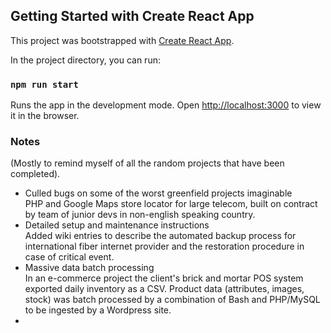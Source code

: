 ## Getting Started with Create React App

This project was bootstrapped with [Create React App](https://github.com/facebook/create-react-app).

In the project directory, you can run:

### `npm run start`

Runs the app in the development mode.
Open [http://localhost:3000](http://localhost:3000) to view it in the browser.

### Notes

(Mostly to remind myself of all the random projects that have been completed).
- Culled bugs on some of the worst greenfield projects imaginable<br>
  PHP and Google Maps store locator for large telecom, built on contract by team of junior devs in non-english speaking country.
- Detailed setup and maintenance instructions<br>
  Added wiki entries to describe the automated backup process for international fiber internet provider and the restoration procedure in case of critical event.
- Massive data batch processing<br>
  In an e-commerce project the client's brick and mortar POS system exported daily inventory as a CSV. Product data (attributes, images, stock) was batch processed by a combination of Bash and PHP/MySQL to be ingested by a Wordpress site.
- 
